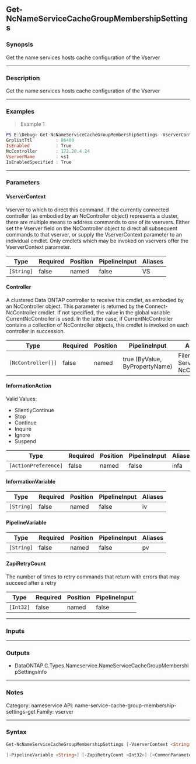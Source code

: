 Get-NcNameServiceCacheGroupMembershipSettings
---------------------------------------------

### Synopsis
Get the name services hosts cache configuration of the Vserver

---

### Description

Get the name services hosts cache configuration of the Vserver

---

### Examples
> Example 1

```PowerShell
PS E:\Debug> Get-NcNameServiceCacheGroupMembershipSettings -VserverContext vs1
GrplistTtl         : 86400
IsEnabled          : True
NcController       : 172.20.4.24
VserverName        : vs1
IsEnabledSpecified : True

```

---

### Parameters
#### **VserverContext**
Vserver to which to direct this command.  If the currently connected controller (as embodied by an NcController object) represents a cluster, there are multiple means to address commands to one of its vservers.  Either set the Vserver field on the NcController object to direct all subsequent commands to that vserver, or supply the VserverContext parameter to an individual cmdlet.  Only cmdlets which may be invoked on vservers offer the VserverContext parameter.

|Type      |Required|Position|PipelineInput|Aliases|
|----------|--------|--------|-------------|-------|
|`[String]`|false   |named   |false        |VS     |

#### **Controller**
A clustered Data ONTAP controller to receive this cmdlet, as embodied by an NcController object. This parameter is returned by the Connect-NcController cmdlet.  If not specified, the value in the global variable CurrentNcController is used. In the latter case, if CurrentNcController contains a collection of NcController objects, this cmdlet is invoked on each controller in succession.

|Type              |Required|Position|PipelineInput                 |Aliases                          |
|------------------|--------|--------|------------------------------|---------------------------------|
|`[NcController[]]`|false   |named   |true (ByValue, ByPropertyName)|Filer<br/>Server<br/>NcController|

#### **InformationAction**

Valid Values:

* SilentlyContinue
* Stop
* Continue
* Inquire
* Ignore
* Suspend

|Type                |Required|Position|PipelineInput|Aliases|
|--------------------|--------|--------|-------------|-------|
|`[ActionPreference]`|false   |named   |false        |infa   |

#### **InformationVariable**

|Type      |Required|Position|PipelineInput|Aliases|
|----------|--------|--------|-------------|-------|
|`[String]`|false   |named   |false        |iv     |

#### **PipelineVariable**

|Type      |Required|Position|PipelineInput|Aliases|
|----------|--------|--------|-------------|-------|
|`[String]`|false   |named   |false        |pv     |

#### **ZapiRetryCount**
The number of times to retry commands that return with errors that may succeed after a retry

|Type     |Required|Position|PipelineInput|
|---------|--------|--------|-------------|
|`[Int32]`|false   |named   |false        |

---

### Inputs

---

### Outputs
* DataONTAP.C.Types.Nameservice.NameServiceCacheGroupMembershipSettingsInfo

---

### Notes
Category: nameservice
API: name-service-cache-group-membership-settings-get
Family: vserver

---

### Syntax
```PowerShell
Get-NcNameServiceCacheGroupMembershipSettings [-VserverContext <String>] [-Controller <NcController[]>] [-InformationAction <ActionPreference>] [-InformationVariable <String>] 
```
```PowerShell
[-PipelineVariable <String>] [-ZapiRetryCount <Int32>] [<CommonParameters>]
```
